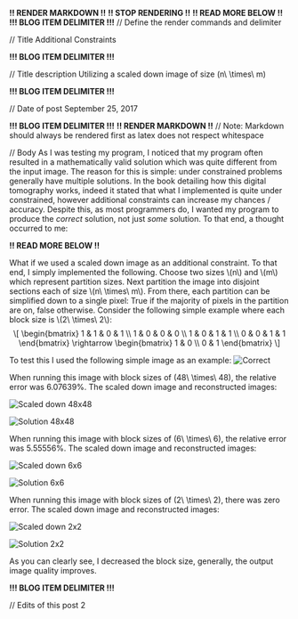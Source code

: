 **!! RENDER MARKDOWN !!**
**!! STOP RENDERING !!**
**!! READ MORE BELOW !!**
**!!! BLOG ITEM DELIMITER !!!**
// Define the render commands and delimiter

// Title
Additional Constraints

**!!! BLOG ITEM DELIMITER !!!**

// Title description
Utilizing a scaled down image of size <span class="math inline">\(n\ \times\ m\)</span>

**!!! BLOG ITEM DELIMITER !!!**

// Date of post 
September 25, 2017

**!!! BLOG ITEM DELIMITER !!!**
**!! RENDER MARKDOWN !!**
// Note: Markdown should always be rendered first as latex does not respect whitespace

// Body
As I was testing my program, I noticed that my program often resulted in a mathematically valid solution which was quite different from the input image. The reason for this is simple: under constrained problems generally have multiple solutions. In the book detailing how this digital tomography works, indeed it stated that what I implemented is quite under constrained, however additional constraints can increase my chances / accuracy. Despite this, as most programmers do, I wanted my program to produce the *correct* solution, not just _some_ solution. To that end, a thought occurred to me:

**!! READ MORE BELOW !!**

<p>What if we used a scaled down image as an additional constraint. To that end, I simply implemented the following. Choose two sizes <span class="math inline">\(n\)</span> and <span class="math inline">\(m\)</span> which represent partition sizes. Next partition the image into disjoint sections each of size <span class="math inline">\(n\ \times\ m\)</span>. From there, each partition can be simplified down to a single pixel: True if the majority of pixels in the partition are on, false otherwise. Consider the following simple example where each block size is <span class="math inline">\(2\ \times\ 2\)</span>: <span class="math display">\[ \begin{bmatrix} 1 &amp; 1 &amp; 0 &amp; 1 \\ 1 &amp; 0 &amp; 0 &amp; 0 \\ 1 &amp; 0 &amp; 1 &amp; 1 \\ 0 &amp; 0 &amp; 1 &amp; 1 \end{bmatrix} \rightarrow \begin{bmatrix} 1 &amp; 0 \\ 0 &amp; 1 \end{bmatrix} \]</span></p>

To test this I used the following simple image as an example:
![Correct](https://zwimer.github.io/zwimer.com//SAT-Blog/Blogs/figs/Additional-Constraints/Correct.bmp)

When running this image with block sizes of <span class="math inline">\(48\ \times\ 48\)</span>, the relative error was 6.07639%. The scaled down image and reconstructed images:

![Scaled down 48x48](https://zwimer.github.io/zwimer.com//SAT-Blog/Blogs/figs/Additional-Constraints/Scaled-48.bmp)

![Solution 48x48](https://zwimer.github.io/zwimer.com//SAT-Blog/Blogs/figs/Additional-Constraints/Scale-48.bmp)

When running this image with block sizes of <span class="math inline">\(6\ \times\ 6\)</span>, the relative error was 5.55556%. The scaled down image and reconstructed images:

![Scaled down 6x6](https://zwimer.github.io/zwimer.com//SAT-Blog/Blogs/figs/Additional-Constraints/Scaled-6.bmp)

![Solution 6x6](https://zwimer.github.io/zwimer.com//SAT-Blog/Blogs/figs/Additional-Constraints/Scale-6.bmp)

When running this image with block sizes of <span class="math inline">\(2\ \times\ 2\)</span>, there was zero error. The scaled down image and reconstructed images:

![Scaled down 2x2](https://zwimer.github.io/zwimer.com//SAT-Blog/Blogs/figs/Additional-Constraints/Scaled-2.bmp)

![Solution 2x2](https://zwimer.github.io/zwimer.com//SAT-Blog/Blogs/figs/Additional-Constraints/Scale-2.bmp)

As you can clearly see, I decreased the block size, generally, the output image quality improves.

**!!! BLOG ITEM DELIMITER !!!**

// Edits of this post
2
